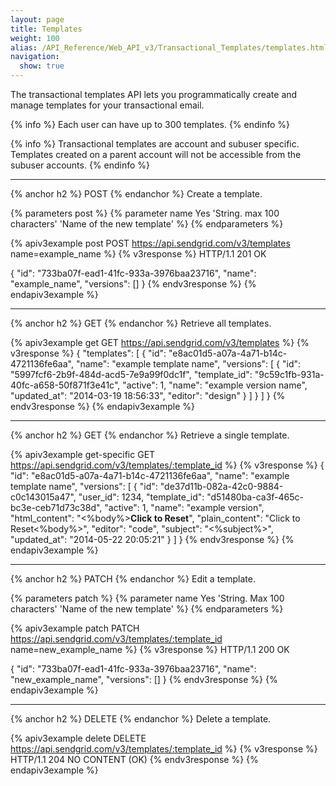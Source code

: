 ```yaml
---
layout: page
title: Templates
weight: 100
alias: /API_Reference/Web_API_v3/Transactional_Templates/templates.html
navigation:
  show: true
---
```


The transactional templates API lets you programmatically create and manage templates for your transactional email.

{% info %}
Each user can have up to 300 templates.
{% endinfo %}

{% info %}
Transactional templates are account and subuser specific. Templates created on a parent account will not be accessible from the subuser accounts.
{% endinfo %}

* * * * *

{% anchor h2 %}
POST
{% endanchor %}
Create a template.

{% parameters post %}
  {% parameter name Yes 'String. max 100 characters' 'Name of the new template' %}
{% endparameters %}

{% apiv3example post POST https://api.sendgrid.com/v3/templates name=example_name %}
  {% v3response %}
HTTP/1.1 201 OK

{
  "id": "733ba07f-ead1-41fc-933a-3976baa23716",
  "name": "example_name",
  "versions": []
}
  {% endv3response %}
{% endapiv3example %}

* * * * *

{% anchor h2 %}
GET
{% endanchor %}
Retrieve all templates.

{% apiv3example get GET https://api.sendgrid.com/v3/templates %}
{% v3response %}
{
  "templates": [
    {
      "id": "e8ac01d5-a07a-4a71-b14c-4721136fe6aa",
      "name": "example template name",
      "versions": [
        {
          "id": "5997fcf6-2b9f-484d-acd5-7e9a99f0dc1f",
          "template_id": "9c59c1fb-931a-40fc-a658-50f871f3e41c",
          "active": 1,
          "name": "example version name",
          "updated_at": "2014-03-19 18:56:33",
          "editor": "design"
        }
      ]
    }
  ]
}
{% endv3response %}
{% endapiv3example %}

* * * * *

{% anchor h2 %}
GET
{% endanchor %}
Retrieve a single template.

{% apiv3example get-specific GET https://api.sendgrid.com/v3/templates/:template_id %}
{% v3response %}
{
  "id": "e8ac01d5-a07a-4a71-b14c-4721136fe6aa",
  "name": "example template name",
  "versions": [
    {
      "id": "de37d11b-082a-42c0-9884-c0c143015a47",
      "user_id": 1234,
      "template_id": "d51480ba-ca3f-465c-bc3e-ceb71d73c38d",
      "active": 1,
      "name": "example version",
      "html_content": "<%body%><strong>Click to Reset</strong>",
      "plain_content": "Click to Reset<%body%>",
      "editor": "code",
      "subject": "<%subject%>",
      "updated_at": "2014-05-22 20:05:21"
    }
  ]
}
{% endv3response %}
{% endapiv3example %}

* * * * *

{% anchor h2 %}
PATCH
{% endanchor %}
Edit a template.

{% parameters patch %}
  {% parameter name Yes 'String. Max 100 characters' 'Name of the new template' %}
{% endparameters %}

{% apiv3example patch PATCH https://api.sendgrid.com/v3/templates/:template_id name=new_example_name %}
  {% v3response %}
HTTP/1.1 200 OK

{
  "id": "733ba07f-ead1-41fc-933a-3976baa23716",
  "name": "new_example_name",
  "versions": []
}
  {% endv3response %}
{% endapiv3example %}

* * * * *

{% anchor h2 %}
DELETE
{% endanchor %}
Delete a template.

{% apiv3example delete DELETE https://api.sendgrid.com/v3/templates/:template_id %}
  {% v3response %}
HTTP/1.1 204 NO CONTENT (OK)
  {% endv3response %}
{% endapiv3example %}
